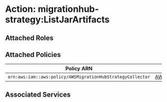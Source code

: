 # Action: migrationhub-strategy:ListJarArtifacts

## Attached Roles

## Attached Policies

| Policy ARN | Policy Name |
|------------|-------------|
| `arn:aws:iam::aws:policy/AWSMigrationHubStrategyCollector` | [AWSMigrationHubStrategyCollector](../policies.md#awsmigrationhubstrategycollector) |

## Associated Services

